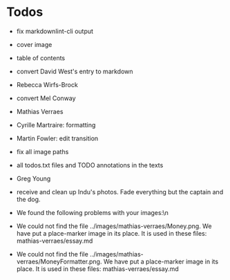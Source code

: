 # Todos

- fix markdownlint-cli output
- cover image
- table of contents
- convert David West's entry to markdown
- Rebecca Wirfs-Brock
- convert Mel Conway
- Mathias Verraes
- Cyrille Martraire: formatting
- Martin Fowler: edit transition
- fix all image paths
- all todos.txt files and TODO annotations in the texts
- Greg Young
- receive and clean up Indu's photos. Fade everything but the captain and the dog.

- We found the following problems with your images:\n
- We could not find the file ../images/mathias-verraes/Money.png. We have put a place-marker image in its place. It is used in these files: mathias-verraes/essay.md
- We could not find the file ../images/mathias-verraes/MoneyFormatter.png. We have put a place-marker image in its place. It is used in these files: mathias-verraes/essay.md
